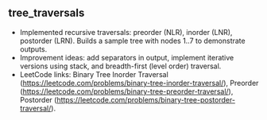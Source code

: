 ## tree_traversals
- Implemented recursive traversals: preorder (NLR), inorder (LNR), postorder (LRN). Builds a sample tree with nodes 1..7 to demonstrate outputs.
- Improvement ideas: add separators in output, implement iterative versions using stack, and breadth-first (level order) traversal.
- LeetCode links: Binary Tree Inorder Traversal (https://leetcode.com/problems/binary-tree-inorder-traversal/), Preorder (https://leetcode.com/problems/binary-tree-preorder-traversal/), Postorder (https://leetcode.com/problems/binary-tree-postorder-traversal/).